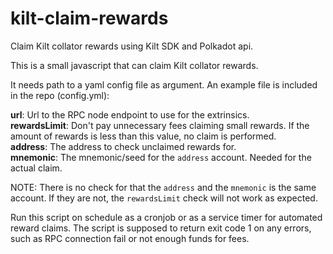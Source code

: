 # kilt-claim-rewards
Claim Kilt collator rewards using Kilt SDK and Polkadot api.

This is a small javascript that can claim Kilt collator rewards.

It needs path to a yaml config file as argument. An example file is included in the repo (config.yml):

**url**: Url to the RPC node endpoint to use for the extrinsics.  
**rewardsLimit**: Don't pay unnecessary fees claiming small rewards. If the amount of rewards is less than this value, no claim is performed.  
**address**: The address to check unclaimed rewards for.  
**mnemonic**: The mnemonic/seed for the `address` account. Needed for the actual claim.

NOTE: There is no check for that the `address` and the `mnemonic` is the same account. If they are not, the `rewardsLimit` check will not work as expected.

Run this script on schedule as a cronjob or as a service timer for automated reward claims. The script is supposed to return exit code 1 on any errors, such as RPC connection fail or not enough funds for fees.
